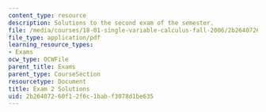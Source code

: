 ```yaml
---
content_type: resource
description: Solutions to the second exam of the semester.
file: /media/courses/18-01-single-variable-calculus-fall-2006/2b26407260f12f6c1babf3078d1be635_exam2sol.pdf
file_type: application/pdf
learning_resource_types:
- Exams
ocw_type: OCWFile
parent_title: Exams
parent_type: CourseSection
resourcetype: Document
title: Exam 2 Solutions
uid: 2b264072-60f1-2f6c-1bab-f3078d1be635
---
```

